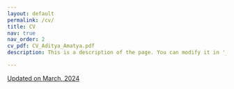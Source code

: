 ```yaml
---
layout: default
permalink: /cv/
title: CV
nav: true
nav_order: 2
cv_pdf: CV_Aditya_Amatya.pdf
description: This is a description of the page. You can modify it in '_pages/cv.md'. You can also change or remove the top pdf download button. Use cv as layout for customized cv page and edit the cv.yml

---
```



<!-- <embed src="{{ page.cv_pdf | prepend: 'assets/pdf/' | relative_url}}" width="500" height="60075" type="application/pdf"> -->

<a
            href="{{ page.cv_pdf | prepend: 'assets/pdf/' | relative_url}}"
            target="_blank"
            rel="noopener noreferrer"
            class="float-right"
            ><i class="fa-solid fa-file-pdf"></i> Updated on March, 2024 </a>

<br>

<div class="embed-pdf">
    <object data="{{ site.url }}{{ site.baseurl }}/assets/pdf/CV_Aditya_Amatya.pdf" width="100%" height="825px" type="application/pdf"></object>
</div>
